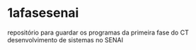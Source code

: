 # 1afasesenai
repositório para guardar os programas da primeira fase do CT desenvolvimento de sistemas no SENAI
